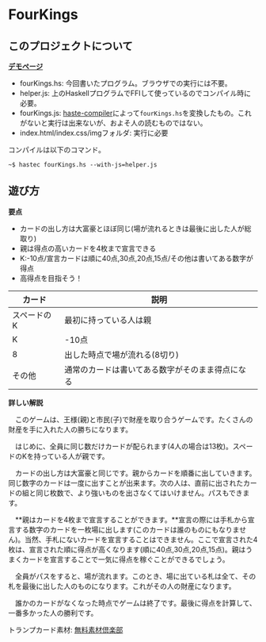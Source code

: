 FourKings
=========

このプロジェクトについて
-----

**[デモページ](http://myuon.digi2.jp/fourKings/index.html)**

- fourKings.hs: 今回書いたプログラム。ブラウザでの実行には不要。
- helper.js: 上のHaskellプログラムでFFIして使っているのでコンパイル時に必要。
- fourKings.js: [haste-compiler](https://github.com/valderman/haste-compiler)によって`fourKings.hs`を変換したもの。これがないと実行は出来ないが、およそ人の読むものではない。
- index.html/index.css/imgフォルダ: 実行に必要

コンパイルは以下のコマンド。

```
~$ hastec fourKings.hs --with-js=helper.js
```

遊び方
------

**要点**

-   カードの出し方は大富豪とほぼ同じ(場が流れるときは最後に出した人が総取り)
-   親は得点の高いカードを4枚まで宣言できる
-   K:-10点/宣言カードは順に40点,30点,20点,15点/その他は書いてある数字が得点
-   高得点を目指そう！

|カード        | 説明 |
|-------------|--------------------------------------------------|
|スペードのK   | 最初に持っている人は親 |
|K           |  -10点 |
|8           |  出した時点で場が流れる(8切り) |
|その他       | 通常のカードは書いてある数字がそのまま得点になる |

**詳しい解説**

　このゲームは、王様(親)と市民(子)で財産を取り合うゲームです。たくさんの財産を手に入れた人の勝ちになります。

　はじめに、全員に同じ数だけカードが配られます(4人の場合は13枚)。スペードのKを持っている人が親です。

　カードの出し方は大富豪と同じです。親からカードを順番に出していきます。同じ数字のカードは一度に出すことが出来ます。次の人は、直前に出されたカードの組と同じ枚数で、より強いものを出さなくてはいけません。パスもできます。

　**親はカードを4枚まで宣言することができます。**宣言の際には手札から宣言する数字のカードを一枚場に出します(このカードは誰のものにもなりません)。当然、手札にないカードを宣言することはできません。ここで宣言された4枚は、宣言された順に得点が高くなります(順に40点,30点,20点,15点)。親はうまくカードを宣言することで一気に得点を稼ぐことができるでしょう。

　全員がパスをすると、場が流れます。このとき、場に出ている札は全て、その札を最後に出した人のものになります。これがその人の財産になります。

　誰かのカードがなくなった時点でゲームは終了です。最後に得点を計算して、一番多かった人の勝利です。

トランプカード素材:
[無料素材倶楽部](http://sozai.7gates.net/docs/trump/)
